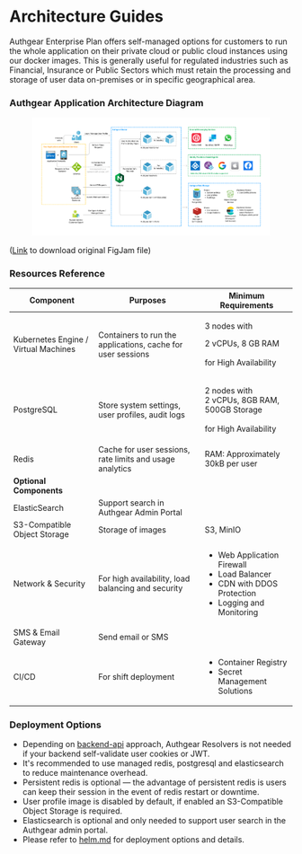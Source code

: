 # Architecture Guides

Authgear Enterprise Plan offers self-managed options for customers to run the whole application on their private cloud or public cloud instances using our docker images. This is generally useful for regulated industries such as Financial, Insurance or Public Sectors which must retain the processing and storage of user data on-premises or in specific geographical area.

### Authgear Application Architecture Diagram

<figure><img src="../../.gitbook/assets/authgear-app-arch.png" alt=""><figcaption></figcaption></figure>

([Link](https://oursky.notion.site/Authgear-Reference-Architecture-Public-Page-099f15d621784f9299c86a6dcf55bade) to download original FigJam file)

### Resources Reference

| Component                            | Purposes                                                    | Minimum Requirements                                                                                                             |
| ------------------------------------ | ----------------------------------------------------------- | -------------------------------------------------------------------------------------------------------------------------------- |
| Kubernetes Engine / Virtual Machines | Containers to run the applications, cache for user sessions | <p>3 nodes with</p><p>2 vCPUs, 8 GB RAM<br><br>for High Availability</p>                                                         |
| PostgreSQL                           | Store system settings, user profiles, audit logs            | <p>2 nodes with<br>2 vCPUs, 8GB RAM, 500GB Storage<br><br>for High Availability</p>                                              |
| Redis                                | Cache for user sessions, rate limits and usage analytics    | RAM: Approximately 30kB per user                                                                                                 |
| **Optional Components**              |                                                             |                                                                                                                                  |
| ElasticSearch                        | Support search in Authgear Admin Portal                     |                                                                                                                                  |
| S3-Compatible Object Storage         | Storage of images                                           | S3, MinIO                                                                                                                        |
| Network & Security                   | For high availability, load balancing and security          | <ul><li>Web Application Firewall</li><li>Load Balancer</li><li>CDN with DDOS Protection</li><li>Logging and Monitoring</li></ul> |
| SMS & Email Gateway                  | Send email or SMS                                           |                                                                                                                                  |
| CI/CD                                | For shift deployment                                        | <ul><li>Container Registry</li><li>Secret Management Solutions</li></ul>                                                         |



### Deployment Options

* Depending on [backend-api](../../get-started/backend-api/ "mention") approach, Authgear Resolvers is not needed if your backend self-validate user cookies or JWT.
* It's recommended to use managed redis, postgresql and elasticsearch to reduce maintenance overhead.
* Persistent redis is optional — the advantage of persistent redis is users can keep their session in the event of redis restart or downtime.
* User profile image is disabled by default, if enabled an S3-Compatible Object Storage is required.
* Elasticsearch is optional and only needed to support user search in the Authgear admin portal.
* Please refer to [helm.md](../production-deployment/helm.md "mention") for deployment options and details.
